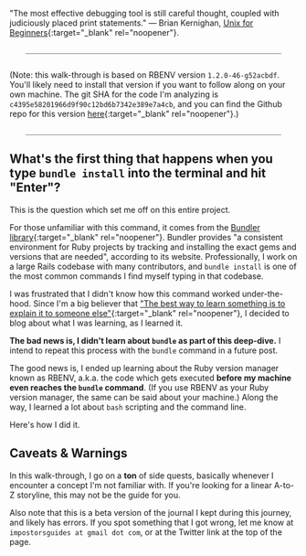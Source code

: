 "The most effective debugging tool is still careful thought, coupled with judiciously placed print statements." — Brian Kernighan, [<u>Unix for Beginners</u>](https://web.archive.org/web/20220122011437/https://wolfram.schneider.org/bsd/7thEdManVol2/beginners/beginners.pdf){:target="_blank" rel="noopener"}.

<div style="margin: 2em; border-bottom: 1px solid grey"></div>

(Note: this walk-through is based on RBENV version `1.2.0-46-g52acbdf`.  You'll likely need to install that version if you want to follow along on your own machine.  The git SHA for the code I'm analyzing is `c4395e58201966d9f90c12bd6b7342e389e7a4cb`, and you can find the Github repo for this version [here](https://github.com/rbenv/rbenv/tree/c4395e58201966d9f90c12bd6b7342e389e7a4cb){:target="_blank" rel="noopener"}.)

<div style="margin: 2em; border-bottom: 1px solid grey"></div>

## What's the first thing that happens when you type `bundle install` into the terminal and hit "Enter"?

This is the question which set me off on this entire project.

For those unfamiliar with this command, it comes from the [Bundler library](https://bundler.io/){:target="_blank" rel="noopener"}.  Bundler provides "a consistent environment for Ruby projects by tracking and installing the exact gems and versions that are needed", according to its website.  Professionally, I work on a large Rails codebase with many contributors, and `bundle install` is one of the most common commands I find myself typing in that codebase.

I was frustrated that I didn't know how this command worked under-the-hood.  Since I'm a big believer that ["The best way to learn something is to explain it to someone else"](https://ideas.time.com/2011/11/30/the-protege-effect/){:target="_blank" rel="noopener"}, I decided to blog about what I was learning, as I learned it.

**The bad news is, I didn't learn about `bundle` as part of this deep-dive.**  I intend to repeat this process with the `bundle` command in a future post.

The good news is, I ended up learning about the Ruby version manager known as RBENV, a.k.a. the code which gets executed **before my machine even reaches the `bundle` command**.  (If you use RBENV as your Ruby version manager, the same can be said about your machine.)  Along the way, I learned a lot about `bash` scripting and the command line.

Here's how I did it.

## Caveats & Warnings

In this walk-through, I go on a **ton** of side quests, basically whenever I encounter a concept I'm not familiar with.  If you're looking for a linear A-to-Z storyline, this may not be the guide for you.

Also note that this is a beta version of the journal I kept during this journey, and likely has errors.  If you spot something that I got wrong, let me know at `impostorsguides at gmail dot com`, or at the Twitter link at the top of the page.

